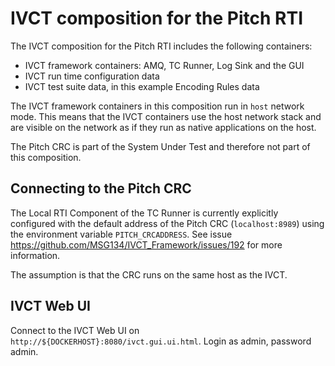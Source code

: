# IVCT composition for the Pitch RTI

The IVCT composition for the Pitch RTI includes the following containers:

- IVCT framework containers: AMQ, TC Runner, Log Sink and the GUI
- IVCT run time configuration data
- IVCT test suite data, in this example Encoding Rules data

The IVCT framework containers in this composition run in `host` network mode. This means that the IVCT containers use the host network stack and are visible on the network as if they run as native applications on the host.

The Pitch CRC is part of the System Under Test and therefore not part of this composition.

## Connecting to the Pitch CRC

The Local RTI Component of the TC Runner is currently explicitly configured with the default address of the Pitch CRC (`localhost:8989`)  using the environment variable `PITCH_CRCADDRESS`. See issue https://github.com/MSG134/IVCT_Framework/issues/192 for more information.

The assumption is that the CRC runs on the same host as the IVCT.

## IVCT Web UI

Connect to the IVCT Web UI on `http://${DOCKERHOST}:8080/ivct.gui.ui.html`. Login as admin, password admin.

